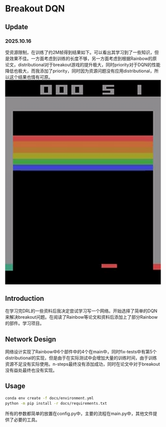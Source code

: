 # Breakout DQN
## Update 
### 2025.10.16
受资源限制，在训练了约2M帧得到结果如下。可以看出其学习到了一些知识，但是效果不佳。一方面考虑到训练的长度不够，另一方面考虑到根据Rainbow的原论文，distributional对于breakout游戏的提升极大，同时priority对于DQN的性能降低也极大，而我添加了priority，同时因为资源问题没有应用distributional，所以这个结果也情有可原。
![Demo](docs/demo.gif)
## Introduction
在学习完DRL的一些资料后我决定尝试学习写一个网络。开始选择了简单的DQN来解决breakout问题。在阅读了Rainbow等论文和资料后添加上了部分Rainbow的部件。学习项目。
## Network Design
网络设计实现了Rainbow中6个部件中的4个在main中，同时fix-tests中有第5个distributional的实现，但是由于在实际测试中会增加大量的训练时间，由于训练资源不足没有实际使用。n-steps最终没有添加成功，同时在论文中对于breakout没有益处最终也没有实现。
## Usage
```bash
conda env create -f docs/environment.yml
python -m pip install -r docs/requirements.txt
```
所有的参数都简单的放置在config.py中，主要的流程在main.py中，其他文件提供了必要的工具。
